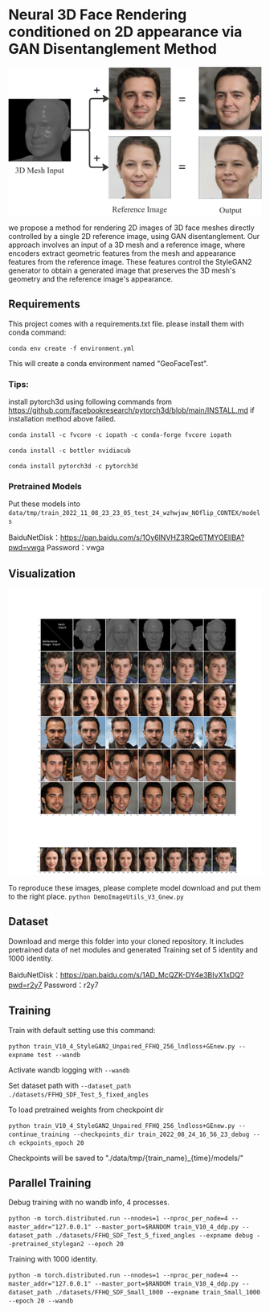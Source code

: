 # Neural 3D Face Rendering conditioned on 2D appearance via GAN Disentanglement Method

![RUNOOB 图标](./attractor2.png)

 we propose a method for rendering 2D images of 3D face meshes directly controlled by a single 2D reference image, using GAN disentanglement. Our approach involves an input of a 3D mesh and a reference image, where encoders extract geometric features from the mesh and appearance features from the reference image. These features control the StyleGAN2 generator to obtain a generated image that preserves the 3D mesh's geometry and the reference image's appearance.
## Requirements 

This project comes with a requirements.txt file. please install them with conda command:

`conda env create -f environment.yml`

This will create a conda environment named "GeoFaceTest".

### Tips:
install pytorch3d using following commands from https://github.com/facebookresearch/pytorch3d/blob/main/INSTALL.md
if installation method above failed.

`conda install -c fvcore -c iopath -c conda-forge fvcore iopath`

`conda install -c bottler nvidiacub`

`conda install pytorch3d -c pytorch3d`

### Pretrained Models 
Put these models into `data/tmp/train_2022_11_08_23_23_05_test_24_wzhwjaw_NOflip_CONTEX/models`

BaiduNetDisk：https://pan.baidu.com/s/1Oy6lNVHZ3RQe6TMYOEIlBA?pwd=vwga 
Password：vwga 

## Visualization
![RUNOOB 图标](./crossgeneration.jpg)
![RUNOOB 图标](./crossfusion.jpg)

To reproduce these images, please complete model download and put them to the right place.
`python DemoImageUtils_V3_Gnew.py`

## Dataset 
Download and merge this folder into your cloned repository. It includes pretrained data of net modules
and generated Training set of 5 identity and 1000 identity.

BaiduNetDisk：https://pan.baidu.com/s/1AD_McQZK-DY4e3BIvX1xDQ?pwd=r2y7 
Password：r2y7

## Training

Train with default setting use this command:

`python train_V10_4_StyleGAN2_Unpaired_FFHQ_256_lndloss+GEnew.py --expname test --wandb`

Activate wandb logging with
`--wandb `

Set dataset path with 
`--dataset_path ./datasets/FFHQ_SDF_Test_5_fixed_angles `

To load pretrained weights from checkpoint dir

`python train_V10_4_StyleGAN2_Unpaired_FFHQ_256_lndloss+GEnew.py --continue_training --checkpoints_dir train_2022_08_24_16_56_23_debug --ch
eckpoints_epoch 20`

Checkpoints will be saved to "./data/tmp/{train_name}_{time}/models/"

## Parallel Training

Debug training with no wandb info, 4 processes. 

`python -m torch.distributed.run --nnodes=1 --nproc_per_node=4 --master_addr="127.0.0.1" --master_port=$RANDOM train_V10_4_ddp.py --dataset_path ./datasets/FFHQ_SDF_Test_5_fixed_angles --expname debug --pretrained_stylegan2 --epoch 20`

Training with 1000 identity.

`python -m torch.distributed.run --nnodes=1 --nproc_per_node=4 --master_addr="127.0.0.1" --master_port=$RANDOM train_V10_4_ddp.py --dataset_path ./datasets/FFHQ_SDF_Small_1000 --expname train_Small_1000 --epoch 20 --wandb`

